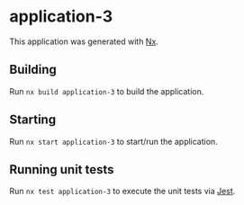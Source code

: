 # application-3

This application was generated with [Nx](https://nx.dev).

## Building

Run `nx build application-3` to build the application.

## Starting

Run `nx start application-3` to start/run the application.

## Running unit tests

Run `nx test application-3` to execute the unit tests via [Jest](https://jestjs.io).
